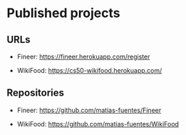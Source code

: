 # Published projects

## URLs

- Fineer: https://fineer.herokuapp.com/register

- WikiFood: https://cs50-wikifood.herokuapp.com/

## Repositories

- Fineer: https://github.com/matias-fuentes/Fineer

- WikiFood: https://github.com/matias-fuentes/WikiFood
